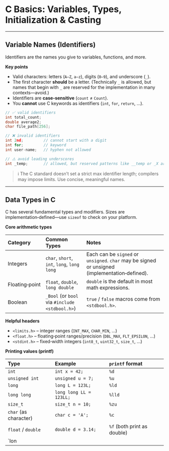 # C Basics: Variables, Types, Initialization & Casting

---

## Variable Names (Identifiers)

Identifiers are the names you give to variables, functions, and more.

**Key points**

* Valid characters: letters (`A–Z`, `a–z`), digits (`0–9`), and underscore (`_`).
* The first character **should** be a letter. (Technically `_` is allowed, but names that begin with `_` are reserved for the implementation in many contexts—avoid.)
* Identifiers are **case‑sensitive** (`count` ≠ `Count`).
* You **cannot** use C keywords as identifiers (`int`, `for`, `return`, ...).

```c
// ✅ valid identifiers
int total_count;
double average2;
char file_path[256];

// ❌ invalid identifiers
int 2nd;         // cannot start with a digit
int for;         // keyword
int user-name;   // hyphen not allowed

// ⚠️ avoid leading underscores
int _temp;       // allowed, but reserved patterns like __temp or _X are problematic
```

> ℹ️ The C standard doesn’t set a strict max identifier length; compilers may impose limits. Use concise, meaningful names.

---

## Data Types in C

C has several fundamental types and modifiers. Sizes are implementation‑defined—use `sizeof` to check on your platform.

**Core arithmetic types**

| Category       | Common Types                                   | Notes                                                                                          |
| :------------- | :--------------------------------------------- | :--------------------------------------------------------------------------------------------- |
| Integers       | `char`, `short`, `int`, `long`, `long long`    | Each can be `signed` or `unsigned`. `char` may be signed or unsigned (implementation‑defined). |
| Floating‑point | `float`, `double`, `long double`               | `double` is the default in most math expressions.                                              |
| Boolean        | `_Bool` (or `bool` via `#include <stdbool.h>`) | `true` / `false` macros come from `<stdbool.h>`.                                               |

**Helpful headers**

* `<limits.h>` – integer ranges (`INT_MAX`, `CHAR_MIN`, ...)
* `<float.h>` – floating‑point ranges/precision (`DBL_MAX`, `FLT_EPSILON`, ...)
* `<stdint.h>` – fixed‑width integers (`int8_t`, `uint32_t`, `size_t`, ...)

**Printing values (printf)**

| Type                  | Example                 | `printf` format             |
| :-------------------- | :---------------------- | :-------------------------- |
| `int`                 | `int x = 42;`           | `%d`                        |
| `unsigned int`        | `unsigned u = 7;`       | `%u`                        |
| `long`                | `long L = 123L;`        | `%ld`                       |
| `long long`           | `long long LL = 123LL;` | `%lld`                      |
| `size_t`              | `size_t n = 10;`        | `%zu`                       |
| `char` (as character) | `char c = 'A';`         | `%c`                        |
| `float` / `double`    | `double d = 3.14;`      | `%f` (both print as double) |
| \`lon                 |                         |                             |
